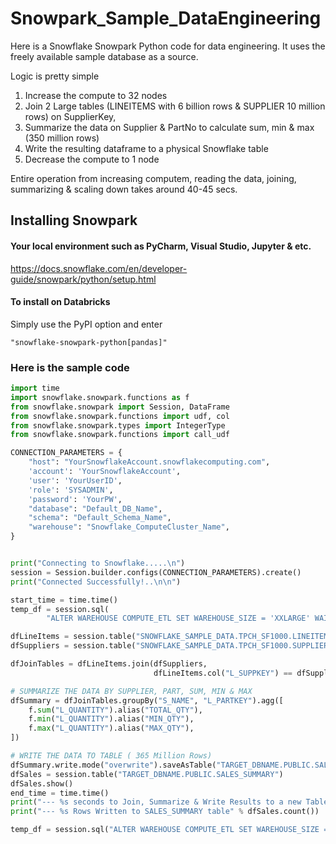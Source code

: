 # Snowpark_Sample_DataEngineering
Here is a Snowflake Snowpark Python code for data engineering. It uses the freely available sample database as a source. 

Logic is pretty simple
1. Increase the compute to 32 nodes
2. Join 2 Large tables (LINEITEMS with 6 billion rows & SUPPLIER 10 million rows) on SupplierKey,
3. Summarize the data on Supplier & PartNo to calculate sum, min & max (350 million rows)
4. Write the resulting dataframe to a physical Snowflake table
5. Decrease the compute to 1 node

Entire operation from increasing computem, reading the data, joining, summarizing & scaling down takes around 40-45 secs.

## Installing  Snowpark
#### Your local environment such as PyCharm, Visual Studio, Jupyter & etc.
https://docs.snowflake.com/en/developer-guide/snowpark/python/setup.html

#### To install on Databricks
Simply use the PyPI option and enter 
~~~
"snowflake-snowpark-python[pandas]"
~~~

### Here is the sample code

~~~python
import time
import snowflake.snowpark.functions as f
from snowflake.snowpark import Session, DataFrame
from snowflake.snowpark.functions import udf, col
from snowflake.snowpark.types import IntegerType
from snowflake.snowpark.functions import call_udf

CONNECTION_PARAMETERS = {
    "host": "YourSnowflakeAccount.snowflakecomputing.com",
    'account': 'YourSnowflakeAccount',
    'user': 'YourUserID',
    'role': 'SYSADMIN',
    'password': 'YourPW',
    "database": "Default_DB_Name",
    "schema": "Default_Schema_Name",
    "warehouse": "Snowflake_ComputeCluster_Name",
}


print("Connecting to Snowflake.....\n")
session = Session.builder.configs(CONNECTION_PARAMETERS).create()
print("Connected Successfully!..\n\n")

start_time = time.time()
temp_df = session.sql(
        "ALTER WAREHOUSE COMPUTE_ETL SET WAREHOUSE_SIZE = 'XXLARGE' WAIT_FOR_COMPLETION = TRUE").show()  # INCREASE TO 32 COMPUTE NODES

dfLineItems = session.table("SNOWFLAKE_SAMPLE_DATA.TPCH_SF1000.LINEITEM")  # 6.0 Billion Rows
dfSuppliers = session.table("SNOWFLAKE_SAMPLE_DATA.TPCH_SF1000.SUPPLIER")  # 10 Million Rows

dfJoinTables = dfLineItems.join(dfSuppliers,
                                dfLineItems.col("L_SUPPKEY") == dfSuppliers.col("S_SUPPKEY"))  # JOIN TABLES

# SUMMARIZE THE DATA BY SUPPLIER, PART, SUM, MIN & MAX
dfSummary = dfJoinTables.groupBy("S_NAME", "L_PARTKEY").agg([
    f.sum("L_QUANTITY").alias("TOTAL_QTY"),
    f.min("L_QUANTITY").alias("MIN_QTY"),
    f.max("L_QUANTITY").alias("MAX_QTY"),
])

# WRITE THE DATA TO TABLE ( 365 Million Rows)
dfSummary.write.mode("overwrite").saveAsTable("TARGET_DBNAME.PUBLIC.SALES_SUMMARY")
dfSales = session.table("TARGET_DBNAME.PUBLIC.SALES_SUMMARY")
dfSales.show()
end_time = time.time()
print("--- %s seconds to Join, Summarize & Write Results to a new Table --- \n" % int(end_time - start_time))
print("--- %s Rows Written to SALES_SUMMARY table" % dfSales.count())

temp_df = session.sql("ALTER WAREHOUSE COMPUTE_ETL SET WAREHOUSE_SIZE = 'XSMALL'").show()


~~~
